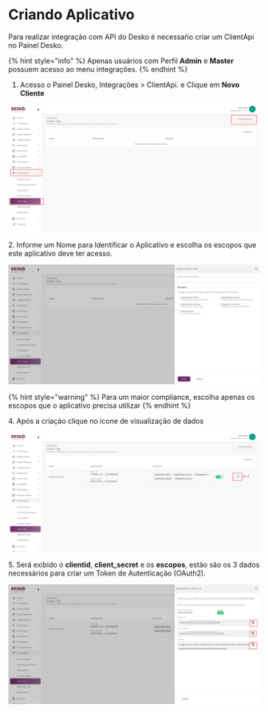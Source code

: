 # Criando Aplicativo

Para realizar integração com API do Desko é necessaŕio criar um ClientApi no Painel Desko.

{% hint style="info" %}
Apenas usuários com Perfil **Admin** e **Master** possuem acesso ao menu integrações.
{% endhint %}

1. Acesso o Painel Desko, Integrações > ClientApi. e Clique em **Novo Cliente**

![](<../../.gitbook/assets/Desko-Painel (1) (2).png>)

2\. Informe um Nome para Identificar o Aplicativo e escolha os escopos que este aplicativo deve ter acesso.



![](<../../.gitbook/assets/Desko-Painel (2).png>)

{% hint style="warning" %}
Para um maior compliance, escolha apenas os escopos que o aplicativo precisa utilizar
{% endhint %}

4\. Após a criação clique no icone de visualização de dados

![](<../../.gitbook/assets/Desko-Painel (3).png>)

5\. Será exibido o **clientid**, **client_secret** e os **escopos**, estão são os 3 dados necessários para criar um Token de Autenticação (OAuth2).

![](<../../.gitbook/assets/Desko-Painel (4).png>)
